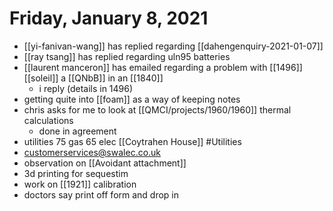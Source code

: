 # Friday, January 8, 2021
- [[yi-fanivan-wang]] has replied regarding [[dahengenquiry-2021-01-07]]
- [[ray tsang]] has replied regarding uln95 batteries
- [[laurent manceron]]  has emailed regarding a problem with [[1496]] [[soleil]] a [[QNbB]] in an [[1840]]
	- i reply (details in 1496)
- getting quite into [[foam]] as a way of keeping notes
- chris asks for me to look at [[QMCI/projects/1960/1960]] thermal calculations
	- done in agreement
- utilities 75 gas 65 elec [[Coytrahen House]] #Utilities
- customerservices@swalec.co.uk
- observation on [[Avoidant attachment]]
- 3d printing for sequestim
- work on [[1921]] calibration
- doctors say print off form and drop in